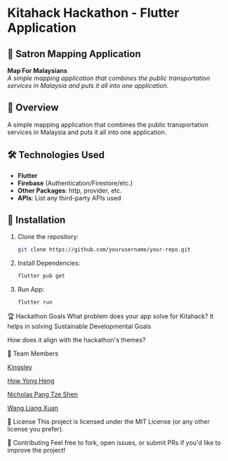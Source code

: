 # Kitahack Hackathon - Flutter Application

## 📌 Satron Mapping Application
**Map For Malaysians**  
*A simple mapping application that combines the public transportation services in Malaysia and puts it all into one application.*

## 🌟 Overview
A simple mapping application that combines the public transportation services in Malaysia and puts it all into one application. 

## 🛠 Technologies Used
- **Flutter** 
- **Firebase** (Authentication/Firestore/etc.)
- **Other Packages**: http, provider, etc.
- **APIs**: List any third-party APIs used

## 🔧 Installation
1. Clone the repository:
   ```bash
   git clone https://github.com/yourusername/your-repo.git

2. Install Dependencies:
   ```bash
   flutter pub get

3. Run App:
   ```bash
   flutter run

🏆 Hackathon Goals
What problem does your app solve for Kitahack?
  It helps in solving Sustainable Developmental Goals

How does it align with the hackathon's themes?


👥 Team Members

   [Kingsley](https://github.com/Kingsleylyh)

   [How Yong Heng](https://github.com/howyongheng0313) 

   [Nicholas Pang Tze Shen](https://github.com/Fraxtal)

   [Wang Liang Xuan](https://github.com/ItsLiang62)

📜 License
This project is licensed under the MIT License (or any other license you prefer).

🤝 Contributing
Feel free to fork, open issues, or submit PRs if you'd like to improve the project!
